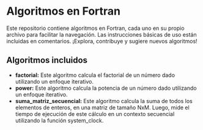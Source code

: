 # Algoritmos en Fortran

Este repositorio contiene algoritmos en Fortran, cada uno en su propio archivo para facilitar la navegación. Las instrucciones básicas de uso están incluidas en comentarios. ¡Explora, contribuye y sugiere nuevos algoritmos!

## Algoritmos incluidos

- **factorial:** Este algoritmo calcula el factorial de un número dado utilizando un enfoque iterativo.
- **power:** Este algoritmo calcula la potencia de un número dado utilizando un enfoque iterativo.
- **suma_matriz_secuencial:** Este algoritmo calcula la suma de todos los elementos de enteros, en una matriz de tamaño NxM. Luego, mide el tiempo de ejecución de este cálculo en un contexto secuencial utilizando la función system_clock.
